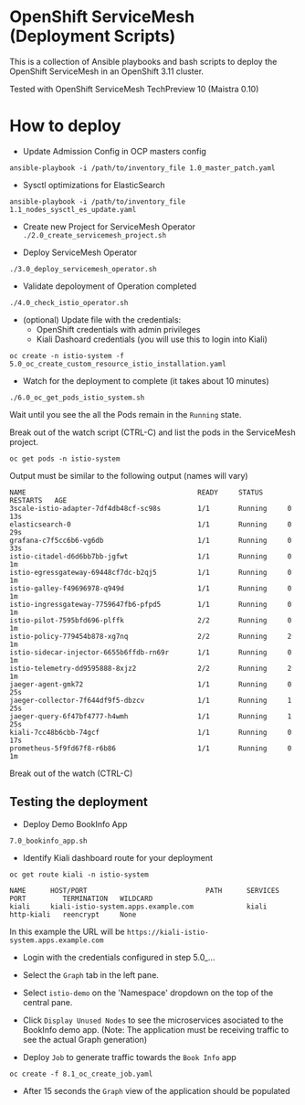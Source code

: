 # OpenShift ServiceMesh (Deployment Scripts)

This is a collection of Ansible playbooks and bash scripts to deploy the OpenShift ServiceMesh in an OpenShift 3.11 cluster.

Tested with OpenShift ServiceMesh TechPreview 10 (Maistra 0.10)


# How to deploy


- Update Admission Config in OCP masters config  

`ansible-playbook -i /path/to/inventory_file 1.0_master_patch.yaml`

- Sysctl optimizations for ElasticSearch

`ansible-playbook -i /path/to/inventory_file 1.1_nodes_sysctl_es_update.yaml`

- Create new Project for ServiceMesh Operator
`./2.0_create_servicemesh_project.sh`

- Deploy ServiceMesh Operator

`./3.0_deploy_servicemesh_operator.sh`

- Validate depoloyment of Operation completed

`./4.0_check_istio_operator.sh`

- (optional) Update file with the credentials:
  - OpenShift credentials with admin privileges
  - Kiali Dashoard credentials (you will use this to login into Kiali)

`oc create -n istio-system -f 5.0_oc_create_custom_resource_istio_installation.yaml`

- Watch for the deployment to complete (it takes about 10 minutes)

`./6.0_oc_get_pods_istio_system.sh`

Wait until you see the all the Pods remain in the `Running` state.

Break out of the watch script (CTRL-C) and list the pods in the ServiceMesh project. 

`oc get pods -n istio-system`

Output must be similar to the following output (names will vary)

```
NAME                                          READY     STATUS      RESTARTS   AGE
3scale-istio-adapter-7df4db48cf-sc98s         1/1       Running     0          13s
elasticsearch-0                               1/1       Running     0          29s
grafana-c7f5cc6b6-vg6db                       1/1       Running     0          33s
istio-citadel-d6d6bb7bb-jgfwt                 1/1       Running     0          1m
istio-egressgateway-69448cf7dc-b2qj5          1/1       Running     0          1m
istio-galley-f49696978-q949d                  1/1       Running     0          1m
istio-ingressgateway-7759647fb6-pfpd5         1/1       Running     0          1m
istio-pilot-7595bfd696-plffk                  2/2       Running     0          1m
istio-policy-779454b878-xg7nq                 2/2       Running     2          1m
istio-sidecar-injector-6655b6ffdb-rn69r       1/1       Running     0          1m
istio-telemetry-dd9595888-8xjz2               2/2       Running     2          1m
jaeger-agent-gmk72                            1/1       Running     0          25s
jaeger-collector-7f644df9f5-dbzcv             1/1       Running     1          25s
jaeger-query-6f47bf4777-h4wmh                 1/1       Running     1          25s
kiali-7cc48b6cbb-74gcf                        1/1       Running     0          17s
prometheus-5f9fd67f8-r6b86                    1/1       Running     0          1m
```

Break out of the watch (CTRL-C) 

## Testing the deployment

- Deploy Demo BookInfo App

`7.0_bookinfo_app.sh`

- Identify Kiali dashboard route for your deployment 

```
oc get route kiali -n istio-system

NAME      HOST/PORT                             PATH      SERVICES   PORT         TERMINATION   WILDCARD
kiali     kiali-istio-system.apps.example.com             kiali      http-kiali   reencrypt     None
```

In this example the URL will be `https://kiali-istio-system.apps.example.com`

- Login with the credentials configured in step 5.0_...

- Select the `Graph` tab in the left pane.

- Select `istio-demo` on the 'Namespace' dropdown on the top of the central pane.

- Click `Display Unused Nodes` to see the microservices asociated to the BookInfo demo app. (Note: The application must be receiving traffic to see the actual Graph generation)

- Deploy `Job` to generate traffic towards the `Book Info` app

`oc create -f 8.1_oc_create_job.yaml`

- After 15 seconds the `Graph` view of the application should be populated



